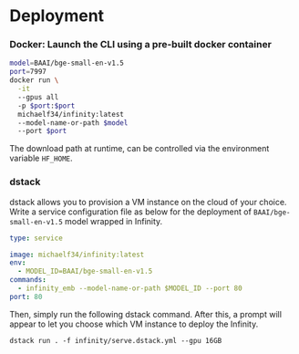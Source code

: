 # Deployment

### Docker: Launch the CLI using a pre-built docker container
```bash
model=BAAI/bge-small-en-v1.5
port=7997
docker run \
  -it 
  --gpus all 
  -p $port:$port 
  michaelf34/infinity:latest 
  --model-name-or-path $model 
  --port $port
```
The download path at runtime, can be controlled via the environment variable `HF_HOME`.

### dstack
dstack allows you to provision a VM instance on the cloud of your choice.
Write a service configuration file as below for the deployment of `BAAI/bge-small-en-v1.5` model wrapped in Infinity.

```yaml
type: service

image: michaelf34/infinity:latest
env:
  - MODEL_ID=BAAI/bge-small-en-v1.5
commands:
  - infinity_emb --model-name-or-path $MODEL_ID --port 80
port: 80
```

Then, simply run the following dstack command.
After this, a prompt will appear to let you choose which VM instance to deploy the Infinity.

```shell
dstack run . -f infinity/serve.dstack.yml --gpu 16GB
```

